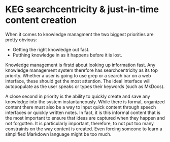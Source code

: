# KEG searchcentricity & just-in-time content creation

When it comes to knowledge managment the two biggest priorities are pretty obvious:

* Getting the right knowledge out fast.
* Putthing knowledge in as it happens before it is lost.

Knowledge management is firstd about looking up information fast. Any knowledge management system therefore has searchcentricity as its top priority. Whether a user is going to use grep or a search bar on a web interface, these should get the most attention. The ideal interface will autopopulate as the user speaks or types their keywords (such as MkDocs).

A close second in priority is the ability to quickly create and save any knowledge into the system instantaneously. While there is formal, organized content there must also be a way to input quick content through speech interfaces or quickly written notes. In fact, it is this informal content that is the most important to ensure that ideas are captured when they happen and not forgotten. It is particularly important, therefore, to not put too many constraints on the way content is created. Even forcing someone to learn a simplified Markdown language might be too much.
